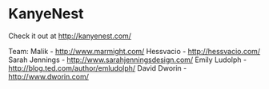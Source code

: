 # KanyeNest

Check it out at http://kanyenest.com/

Team:
Malik - http://www.marmight.com/
Hessvacio - http://hessvacio.com/
Sarah Jennings - http://www.sarahjenningsdesign.com/
Emily Ludolph - http://blog.ted.com/author/emludolph/
David Dworin - http://www.dworin.com/
